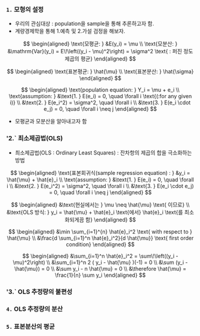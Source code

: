 ### `1.` 모형의 설정
- 우리의 관심대상 : population을 sample을 통해 추론하고자 함.
- 계량경제학을 통해 1.예측 및 2.가설 검정을 해보자.

$$
\begin{aligned}
\text{모평균: } &E(y_i) = \mu \\
\text{모분산: } &\mathrm{Var}(y_i) = E\!\left((y_i - \mu)^2\right) = \sigma^2 \text{ : 퍼진 정도 제곱의 평균}
\end{aligned}
$$
  

$$
\begin{aligned}
\text{표본평균: } \hat{\mu} \\
\text{표본분산: } \hat{\sigma}
\end{aligned}
$$

$$
\begin{aligned}
\text{population equation: } Y_i = \mu + e_i \\
\text{assumption: } &\text{1. } E(e_i) = 0, \quad \forall i \text{(:for any given i)} \\
&\text{2. } E(e_i^2) = \sigma^2, \quad \forall i \\
&\text{3. } E(e_i \cdot e_j) = 0, \quad \forall i \neq j
\end{aligned}
$$

- 모평균과 모분산을 알아내고자 함

### '2.` 최소제곱법(OLS)
- 최소제곱법(OLS : Ordinary Least Squares)
  : 잔차항의 제곱의 합을 극소화하는 방법

$$
\begin{aligned}
\text{표본회귀식(sample regression equation) : } &y_i = \hat{\mu} + \hat{e}_i \\
\text{assumption: } &\text{1. } E(e_i) = 0, \quad \forall i \\
&\text{2. } E(e_i^2) = \sigma^2, \quad \forall i \\
&\text{3. } E(e_i \cdot e_j) = 0, \quad \forall i \neq j
\end{aligned}
$$

$$
\begin{aligned}
&\text{현실에서는 } \mu \neq \hat{\mu} \text{ 이므로} \\
&\text{OLS 방식: } y_i = \hat{\mu} + \hat{e}_i \text{에서} \hat{e}_i \text{를 최소화되게끔 함}
\end{aligned}
$$

$$
\begin{aligned}
&\min \sum_{i=1}^{n} \hat{e}_i^2 \text{ with respect to } \hat{\mu} \\
&\frac{d \sum_{i=1}^n \hat{e}_i^2}{d \hat{\mu}} \text{ first order condition}
\end{aligned}
$$

$$
\begin{aligned}
&\sum_{i=1}^n \hat{e}_i^2 = \sum\!\left((y_i - \mu)^2\right) \\
&\sum_{i=1}^n 2 ( y_i - \hat{\mu} )(-1) = 0 \\
&\sum (y_i - \hat{\mu}) = 0 \\
&\sum y_i - n \hat{\mu} = 0 \\
&\therefore \hat{\mu} = \frac{1}{n} \sum y_i
\end{aligned}
$$

### '3.` OLS 추정량의 불편성

### `4.` OLS 추정량의 분산

### `5.` 표본분산의 평균
